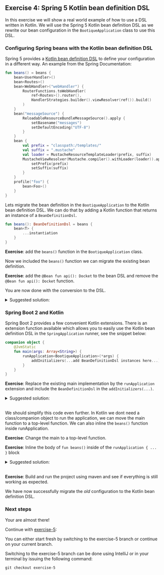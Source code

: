 ## Exercise 4: Spring 5 Kotlin bean definition DSL

In this exercise we will show a real world example of how to use a DSL written in Kotlin. We will use the Spring 5 Kotlin bean definition DSL as we rewrite our bean configuration in the `BootiqueApplication` class to use this DSL.

### Configuring Spring beans with the Kotlin bean definition DSL

Spring 5 provides a [Kotlin bean definition DSL](https://docs.spring.io/spring/docs/current/spring-framework-reference/languages.html#kotlin-bean-definition-dsl) to define your configuration in a different way. An example from the Spring Documentation:

```kotlin
fun beans() = beans {
    bean<UserHandler>()
    bean<Routes>()
    bean<WebHandler>("webHandler") {
        RouterFunctions.toWebHandler(
            ref<Routes>().router(),
            HandlerStrategies.builder().viewResolver(ref()).build()
        )
    }
    bean("messageSource") {
        ReloadableResourceBundleMessageSource().apply {
            setBasename("messages")
            setDefaultEncoding("UTF-8")
        }
    }
    bean {
        val prefix = "classpath:/templates/"
        val suffix = ".mustache"
        val loader = MustacheResourceTemplateLoader(prefix, suffix)
        MustacheViewResolver(Mustache.compiler().withLoader(loader)).apply {
            setPrefix(prefix)
            setSuffix(suffix)
        }
    }
    profile("foo") {
        bean<Foo>()
    }
}
```
Lets migrate the bean definition in the `BootiqueApplication` to the Kotlin bean definition DSL. We can do that by adding a Kotlin function that returns an instance of a `BeanDefinitionDsl`.
                                                                          
```kotlin
fun beans(): BeanDefinitionDsl = beans {
    bean<T> { 
        ...instantiation
    }
}
```

**Exercise**: add the `beans()` function in the `BootiqueApplication` class.

Now we included the `beans()` function we can migrate the existing bean definition.

**Exercise**: add the `@Bean fun api(): Docket` to the bean DSL and remove the `@Bean fun api(): Docket` function.

You are now done with the conversion to the DSL.

<details>
<summary>Suggested solution:</summary>

```kotlin
fun beans() = beans {
    bean<Docket> {
        Docket(DocumentationType.SWAGGER_2)
                .select()
                .apis(RequestHandlerSelectors.basePackage("com.bootique.bootique"))
                .build()
    }
}
```
</details>

### Spring Boot 2 and Kotlin

Spring Boot 2 provides a few convenient Kotlin extensions. There is an extension function available which allows you to easily use the Kotlin bean definition DSL in the `SpringApplication` runner, see the snippet below:

```kotlin
companion object {
    @JvmStatic
    fun main(args: Array<String>) {
        runApplication<BootiqueApplication>(*args) {
            addInitializers(...add BeanDefinitionDsl instances here...)
        }
    }
}
```

**Exercise**: Replace the existing main implementation by the `runApplication` extension and include the `BeanDefinitionDsl` in the `addInitializers(...)`.

<details>
<summary>Suggested solution:</summary>

```kotlin
/**
 * Spring boot application with Swagger2 enabled.
 */
@SpringBootApplication
@EnableSwagger2
class BootiqueApplication {

    /**
     * Swagger2 configuration.
     */
    fun beans() = beans {
        bean<Docket> {
            Docket(DocumentationType.SWAGGER_2)
                    .select()
                    .apis(RequestHandlerSelectors.basePackage("com.bootique.bootique"))
                    .build()
        }
    }

    companion object {
        /**
         * Runs the Spring boot application.
         */
         @JvmStatic
        fun main(args: Array<String>) {
            runApplication<BootiqueApplication>(*args) {
                addInitializers(beans()) // Wont compile
            }
        }
    }
}
```
</details>
<br>

We should simplify this code even further. In Kotlin we dont need a class/companion object to run the application, we can move the main function to a top-level function. We can also inline the `beans()` function inside runApplication. 

**Exercise**: Change the main to a top-level function. 

**Exercise**: Inline the body of `fun beans()` inside of the `runApplication { ... }` block

<details>
<summary>Suggested solution:</summary>

```kotlin
/**
 * Spring boot application with Swagger2 enabled.
 */
@SpringBootApplication
@EnableSwagger2
class BootiqueApplication

fun main(args: Array<String>) {
    runApplication<BootiqueApplication>(*args) {
        addInitializers(
            beans {
                bean<Docket> {
                    Docket(DocumentationType.SWAGGER_2)
                            .select()
                            .apis(RequestHandlerSelectors.basePackage("com.bootique.bootique"))
                            .build()
                }
            }
        )
    }
}
```
</details>
<br>

**Exercise**: Build and run the project using maven and see if everything is still working as expected.

We have now successfully migrate the _old_ configuration to the Kotlin bean definition DSL. 

### Next steps

Your are almost there!
 
Continue with [exercise-5](exercise-5.md):

You can either start fresh by switching to the exercise-5 branch or continue on your current branch.

Switching to the exercise-5 branch can be done using IntelliJ or in your terminal by issuing the following command:

```
git checkout exercise-5
```
